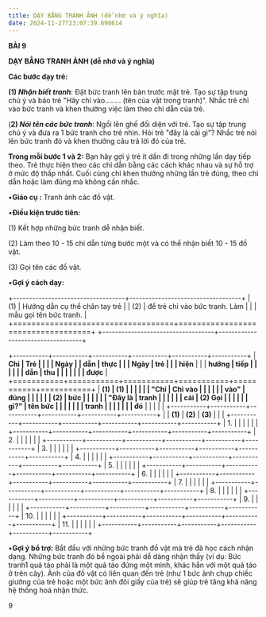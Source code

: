 ```yaml
---
title: DẠY BẰNG TRANH ẢNH (dễ nhớ và ý nghĩa)
date: 2024-11-27T23:07:39.698614
---
```

**BÀI 9**

**DẠY BẰNG TRANH ẢNH (dễ nhớ và ý nghĩa)**

**Các bước dạy trẻ:**

**(1) *Nhận biết tranh***: Đặt bức tranh lên bàn trước mặt trẻ. Tạo sự
tập trung chú ý và bảo trẻ "Hãy chỉ vào........ (tên của vật trong
tranh)". Nhắc trẻ chỉ vào bức tranh và khen thưởng việc làm theo chỉ
dẫn của trẻ.

(**2) *Nói tên các bức tranh***: Ngồi lên ghế đối diện với trẻ. Tạo sự
tập trung chú ý và đưa ra 1 bức tranh cho trẻ nhìn. Hỏi trẻ "đây là
cái gì"? Nhắc trẻ nói lên bức tranh đó và khen thưởng câu trả lời đó
của trẻ.

**Trong mỗi bước 1 và 2:** Bạn hãy gợi ý trẻ ít dần đi trong những lần
dạy tiếp theo. Trẻ thực hiện theo các chỉ dẫn bằng các cách khác nhau
và sự hỗ trợ ở mức độ thấp nhất. Cuối cùng chỉ khen thưởng những lần
trẻ đúng, theo chỉ dẫn hoặc làm đúng mà không cần nhắc.

•**Giáo cụ :** Tranh ảnh các đồ vật.

•**Điều kiện trước tiên:**

(1) Kết hợp những bức tranh dễ nhận biết.

(2) Làm theo 10 - 15 chỉ dẫn từng bước một và có thể nhận biết 10 -
15 đồ vật.

(3) Gọi tên các đồ vật.

•**Gợi ý cách dạy:**

+-----------------------------------+-----------------------------------+
| (1)                            | Hướng dẫn cụ thể chân tay trẻ   |
| (2)                             | để trẻ chỉ vào bức tranh. Làm   |
|                                   | mẫu gọi tên bức tranh.          |
+===================================+===================================+
+-----------------------------------+-----------------------------------+

+-----------+-----------+-----------+-----------+-----------+-----------+
| **Chỉ     | **Trẻ     |           |           |         | **Ngày  |
| dẫn**     | thực      |           |           | **Ngày** | trẻ**  |
|           | hiện**    |           |           | **hướng | **tiếp  |
|           |           |           |           | dẫn**   | thu     |
|           |           |           |           |           | được**  |
+===========+===========+===========+===========+===========+===========+
| **(1)   | **(1)   |           |           |           |           |
| "Chỉ    | Chỉ vào |           |           |           |           |
| vào"** | đúng    |           |           |           |           |
| **(2)   | bức     |           |           |           |           |
| "Đây là | tranh   |           |           |           |           |
| cái     | (2) Gọi |           |           |           |           |
| gì?"**  | tên bức |           |           |           |           |
|           | tranh   |           |           |           |           |
|           | đó**    |           |           |           |           |
+-----------+-----------+-----------+-----------+-----------+-----------+
|           | **(1)** | **(2)** | **(3)** |           |           |
+-----------+-----------+-----------+-----------+-----------+-----------+
| 1.     |           |           |           |           |           |
+-----------+-----------+-----------+-----------+-----------+-----------+
| 2.     |           |           |           |           |           |
+-----------+-----------+-----------+-----------+-----------+-----------+
| 3.     |           |           |           |           |           |
+-----------+-----------+-----------+-----------+-----------+-----------+
| 4.     |           |           |           |           |           |
+-----------+-----------+-----------+-----------+-----------+-----------+
| 5.     |           |           |           |           |           |
+-----------+-----------+-----------+-----------+-----------+-----------+
| 6.     |           |           |           |           |           |
+-----------+-----------+-----------+-----------+-----------+-----------+
| 7.     |           |           |           |           |           |
+-----------+-----------+-----------+-----------+-----------+-----------+
| 8.     |           |           |           |           |           |
+-----------+-----------+-----------+-----------+-----------+-----------+
| 9.     |           |           |           |           |           |
+-----------+-----------+-----------+-----------+-----------+-----------+
| 10.    |           |           |           |           |           |
+-----------+-----------+-----------+-----------+-----------+-----------+
| 11.    |           |           |           |           |           |
+-----------+-----------+-----------+-----------+-----------+-----------+

•**Gợi ý bổ trợ:** Bắt đầu với những bức tranh đồ vật mà trẻ đã học
cách nhận dạng. Những bức tranh đó bề ngoài phải dễ dàng nhận thấy (ví
dụ: Bức tranh1 quả táo phải là một quả táo đứng một mình, khác hẳn với
một quả táo ở trên cây). Ảnh của đồ vật có liên quan đến trẻ (như 1
bức ảnh chụp chiếc giường của trẻ hoặc một bức ảnh đôi giầy của trẻ)
sẽ giúp trẻ tăng khả năng hệ thống hoá nhận thức.

9

